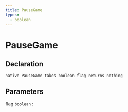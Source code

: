 ```yaml
---
title: PauseGame
types:
  - boolean
---
```


# PauseGame

## Declaration

```jass
native PauseGame takes boolean flag returns nothing
```

## Parameters
flag `boolean`
: 
